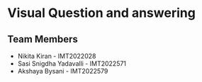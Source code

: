 # Visual Question and answering 

## Team Members

- Nikita Kiran - IMT2022028
- Sasi Snigdha Yadavalli - IMT2022571
- Akshaya Bysani - IMT2022579
